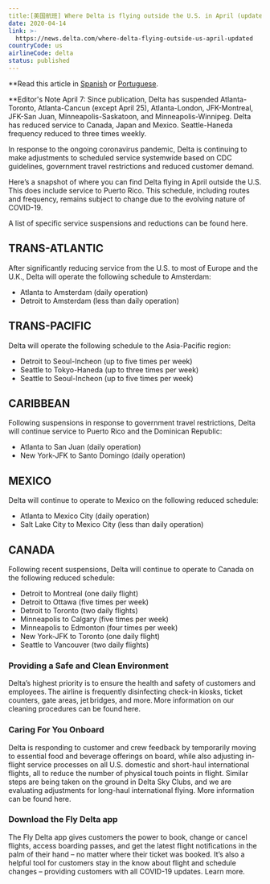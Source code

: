 ```yaml
---
title:[美国航班] Where Delta is flying outside the U.S. in April (updated)
date: 2020-04-14
link: >-
  https://news.delta.com/where-delta-flying-outside-us-april-updated
countryCode: us
airlineCode: delta
status: published
---
```

**Read this article in [Spanish](https://news.delta.com/actualizacion-de-programacion-donde-vuela-delta-fuera-de-los-eeuu-en-abril) or [Portuguese](https://news.delta.com/atualizacao-na-programacao-para-onde-delta-esta-voando-fora-dos-estados-unidos-em-abril).

**Editor's Note April 7: Since publication, Delta has suspended Atlanta-Toronto, Atlanta-Cancun (except April 25), Atlanta-London, JFK-Montreal, JFK-San Juan, Minneapolis-Saskatoon, and Minneapolis-Winnipeg. Delta has reduced service to Canada, Japan and Mexico. Seattle-Haneda frequency reduced to three times weekly.

In response to the ongoing coronavirus pandemic, Delta is continuing to make adjustments to scheduled service systemwide based on CDC guidelines, government travel restrictions and reduced customer demand.

Here’s a snapshot of where you can find Delta flying in April outside the U.S. This does include service to Puerto Rico. This schedule, including routes and frequency, remains subject to change due to the evolving nature of COVID-19.

A list of specific service suspensions and reductions can be found here.

## TRANS-ATLANTIC

After significantly reducing service from the U.S. to most of Europe and the U.K., Delta will operate the following schedule to Amsterdam:

- Atlanta to Amsterdam (daily operation)
- Detroit to Amsterdam (less than daily operation)

## TRANS-PACIFIC

Delta will operate the following schedule to the Asia-Pacific region:

- Detroit to Seoul-Incheon (up to five times per week)
- Seattle to Tokyo-Haneda (up to three times per week)
- Seattle to Seoul-Incheon (up to five times per week)

## CARIBBEAN

Following suspensions in response to government travel restrictions, Delta will continue service to Puerto Rico and the Dominican Republic:

- Atlanta to San Juan (daily operation)
- New York-JFK to Santo Domingo (daily operation)

## MEXICO

Delta will continue to operate to Mexico on the following reduced schedule:

- Atlanta to Mexico City (daily operation)
- Salt Lake City to Mexico City (less than daily operation)

## CANADA

Following recent suspensions, Delta will continue to operate to Canada on the following reduced schedule:

- Detroit to Montreal (one daily flight)
- Detroit to Ottawa (five times per week)
- Detroit to Toronto (two daily flights)
- Minneapolis to Calgary (five times per week)
- Minneapolis to Edmonton (four times per week)
- New York-JFK to Toronto (one daily flight)
- Seattle to Vancouver (two daily flights)

### Providing a Safe and Clean Environment

Delta’s highest priority is to ensure the health and safety of customers and employees. The airline is frequently disinfecting check-in kiosks, ticket counters, gate areas, jet bridges, and more. More information on our cleaning procedures can be found here. 

### Caring For You Onboard

Delta is responding to customer and crew feedback by temporarily moving to essential food and beverage offerings on board, while also adjusting in-flight service processes on all U.S. domestic and short-haul international flights, all to reduce the number of physical touch points in flight. Similar steps are being taken on the ground in Delta Sky Clubs, and we are evaluating adjustments for long-haul international flying. More information can be found here.

### Download the Fly Delta app

The Fly Delta app gives customers the power to book, change or cancel flights, access boarding passes, and get the latest flight notifications in the palm of their hand – no matter where their ticket was booked. It’s also a helpful tool for customers stay in the know about flight and schedule changes – providing customers with all COVID-19 updates. Learn more.
